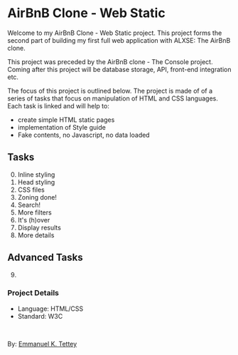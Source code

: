 # AirBnB Clone - Web Static

Welcome to my AirBnB Clone - Web Static project. This project forms the second part of building my first full web application with ALXSE: The AirBnB clone.

This project was preceded by the AirBnB clone - The Console project. Coming after this project will be database storage, API, front-end integration etc.

The focus of this project is outlined below. The project is made of of a series of tasks that focus on manipulation of HTML and CSS languages.
Each task is linked and will help to:

- create simple HTML static pages
- implementation of Style guide
- Fake contents, no Javascript, no data loaded

## Tasks

0. Inline styling
1. Head styling
2. CSS files
3. Zoning done!
4. Search!
5. More filters
6. It's (h)over
7. Display results
8. More details

## Advanced Tasks
9.

### Project Details
- Language: HTML/CSS
- Standard: W3C

<br>

By: [Emmanuel K. Tettey](https://github.com/anuelt2)
